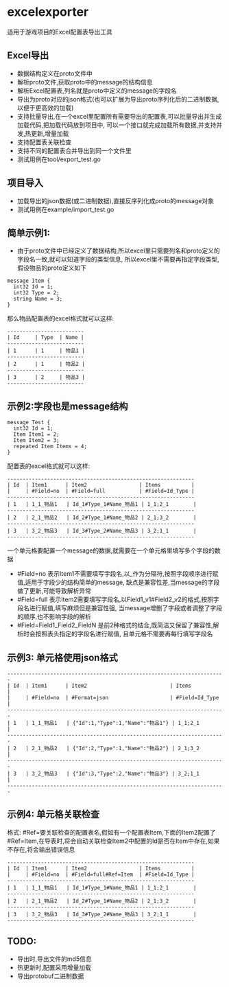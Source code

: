 # excelexporter
适用于游戏项目的Excel配置表导出工具

## Excel导出
- 数据结构定义在proto文件中
- 解析proto文件,获取proto中的message的结构信息
- 解析Excel配置表,列名就是proto中定义的message的字段名
- 导出为proto对应的json格式(也可以扩展为导出proto序列化后的二进制数据,以便于更高效的加载)
- 支持批量导出,在一个excel里配置所有需要导出的配置表,可以批量导出并生成加载代码,把加载代码放到项目中,
可以一个接口就完成加载所有数据,并支持并发,热更新,增量加载
- 支持配置表关联检查
- 支持不同的配置表合并导出到同一个文件里
- 测试用例在tool/export_test.go

## 项目导入
- 加载导出的json数据(或二进制数据),直接反序列化成proto的message对象
- 测试用例在example/import_test.go

## 简单示例1:
- 由于proto文件中已经定义了数据结构,所以excel里只需要列名和proto定义的字段名一致,就可以知道字段的类型信息,
所以excel里不需要再指定字段类型,假设物品的proto定义如下
```protobuf3
message Item {
  int32 Id = 1;
  int32 Type = 2;
  string Name = 3;
}
```
那么物品配置表的excel格式就可以这样:
```
-------------------------
| Id     | Type  | Name |
-------------------------
| 1      | 1     | 物品1 |
-------------------------
| 2      | 1     | 物品2 |
-------------------------
| 3      | 2     | 物品3 |
-------------------------
```

## 示例2:字段也是message结构
```protobuf3
message Test {
  int32 Id = 1;
  Item Item1 = 2;
  Item Item2 = 3;
  repeated Item Items = 4;
}
```
配置表的excel格式就可以这样:
```
-------------------------------------------------------------
| Id  | Item1      | Item2                 | Items          |
|     | #Field=no  | #Field=full           | #Field=Id_Type |
-------------------------------------------------------------
| 1   | 1_1_物品1   | Id_1#Type_1#Name_物品1 | 1_1;2_1        |
-------------------------------------------------------------
| 2   | 2_1_物品2   | Id_2#Type_1#Name_物品2 | 2_1;3_2        |
-------------------------------------------------------------
| 3   | 3_2_物品3   | Id_3#Type_2#Name_物品3 | 3_2;1_1        |
-------------------------------------------------------------
```
一个单元格要配置一个message的数据,就需要在一个单元格里填写多个字段的数据
- #Field=no   表示Item1不需要填写字段名,以_作为分隔符,按照字段顺序进行赋值,适用于字段少的结构简单的message,
缺点是兼容性差,当message的字段做了更新,可能导致解析异常
- #Field=full 表示Item2需要填写字段名,以Field1_v1#Field2_v2的格式,按照字段名进行赋值,填写麻烦但是兼容性强,
当message增删了字段或者调整了字段的顺序,也不影响字段的解析
- #Field=Field1_Field2_FieldN 是前2种格式的结合,既简洁又保留了兼容性,解析时会按照表头指定的字段名进行赋值,
且单元格不需要再每行填写字段名

## 示例3: 单元格使用json格式
```
-----------------------------------------------------------------------
| Id  | Item1      | Item2                           | Items          |
|     | #Field=no  | #Format=json                    | #Field=Id_Type |
-----------------------------------------------------------------------
| 1   | 1_1_物品1   | {"Id":1,"Type":1,"Name":"物品1"} | 1_1;2_1        |
-----------------------------------------------------------------------
| 2   | 2_1_物品2   | {"Id":2,"Type":1,"Name":"物品2"} | 2_1;3_2        |
-----------------------------------------------------------------------
| 3   | 3_2_物品3   | {"Id":3,"Type":2,"Name":"物品3"} | 3_2;1_1        |
-----------------------------------------------------------------------
```

## 示例4: 单元格关联检查
格式: #Ref=要关联检查的配置表名,假如有一个配置表Item,下面的Item2配置了#Ref=Item,在导表时,将会自动关联检查Item2中配置的Id是否在Item中存在,如果不存在,将会输出错误信息
```
-------------------------------------------------------------
| Id  | Item1      | Item2                 | Items          |
|     | #Field=no  | #Field=full#Ref=Item  | #Field=Id_Type |
-------------------------------------------------------------
| 1   | 1_1_物品1   | Id_1#Type_1#Name_物品1 | 1_1;2_1        |
-------------------------------------------------------------
| 2   | 2_1_物品2   | Id_2#Type_1#Name_物品2 | 2_1;3_2        |
-------------------------------------------------------------
| 3   | 3_2_物品3   | Id_3#Type_2#Name_物品3 | 3_2;1_1        |
-------------------------------------------------------------
```

## TODO:
- 导出时,导出文件的md5信息
- 热更新时,配置采用增量加载
- 导出protobuf二进制数据
